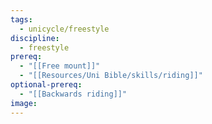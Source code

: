 ```yaml
---
tags:
  - unicycle/freestyle
discipline:
  - freestyle
prereq:
  - "[[Free mount]]"
  - "[[Resources/Uni Bible/skills/riding]]"
optional-prereq:
  - "[[Backwards riding]]"
image: 
---
```


